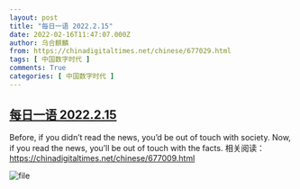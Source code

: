 ```yaml
---
layout: post
title: "每日一语 2022.2.15"
date: 2022-02-16T11:47:07.000Z
author: 乌合麒麟
from: https://chinadigitaltimes.net/chinese/677029.html
tags: [ 中国数字时代 ]
comments: True
categories: [ 中国数字时代 ]
---
```

<!--1645012027000-->
[每日一语 2022.2.15](https://chinadigitaltimes.net/chinese/677029.html)
------

<div>
<p>Before, if you didn&#8217;t read the news, you&#8217;d be out of touch with society. Now, if you read the news, you&#8217;ll be out of touch with the facts.  相关阅读：<a href="https://chinadigitaltimes.net/chinese/677009.html">https://chinadigitaltimes.net/chinese/677009.html</a></p><p><img src="https://chinadigitaltimes.net/chinese/files/2022/02/image-1645011959666.png" alt="file" /></p>
</div>
